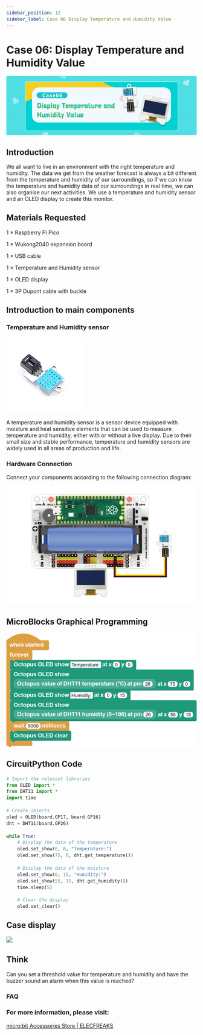 ```yaml
---
sidebar_position: 12
sidebar_label: Case 06 Display Temperature and Humidity Value
---
```


# Case 06: Display Temperature and Humidity Value

![](./images/wukong2040-inventors-case06-01.png)

## Introduction

We all want to live in an environment with the right temperature and humidity. The data we get from the weather forecast is always a bit different from the temperature and humidity of our surroundings, so if we can know the temperature and humidity data of our surroundings in real time, we can also organise our next activities. We use a temperature and humidity sensor and an OLED display to create this monitor.

## Materials Requested

1 × Raspberry Pi Pico

1 × Wukong2040 expansion board

1 × USB cable

1 × Temperature and Humidity sensor

1 × OLED display

1 × 3P Dupont cable with buckle

## Introduction to main components

### Temperature and Humidity sensor

![](./images/wukong2040-inventors-introduction-10.png)

A temperature and humidity sensor is a sensor device equipped with moisture and heat sensitive elements that can be used to measure temperature and humidity, either with or without a live display. Due to their small size and stable performance, temperature and humidity sensors are widely used in all areas of production and life.



### Hardware Connection

Connect your components according to the following connection diagram:

![](./images/wukong2040-inventors-case06-07.png)

## MicroBlocks Graphical Programming

![](./images/wukong2040-inventors-case06-03.png)

## CircuitPython Code

```python
# Import the relevant libraries
from OLED import *
from DHT11 import *
import time

# Create objects
oled = OLED(board.GP17, board.GP16)
dht = DHT11(board.GP26)

while True:
    # Display the data of the temperature
    oled.set_show(0, 0, "Temperature:")
    oled.set_show(75, 0, dht.get_temperature())

    # Display the data of the moisture
    oled.set_show(0, 15, "Humidity:")
    oled.set_show(55, 15, dht.get_humidity())
    time.sleep(5)

    # Clear the display
    oled.set_clear()
```

## Case display

![](./images/wukong2040-inventors-kit-case06-06.gif)

## Think

Can you set a threshold value for temperature and humidity and have the buzzer sound an alarm when this value is reached?



### FAQ



### For more information, please visit:

[micro:bit Accessories Store | ELECFREAKS](https://www.elecfreaks.com/)

